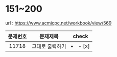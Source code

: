 # 151~200

url : https://www.acmicpc.net/workbook/view/569


| 문제번호 | 문제제목 | check |
|:------: | :-------: | :------:|
|11718| 그대로 출력하기 |<li>- [x] </li>


